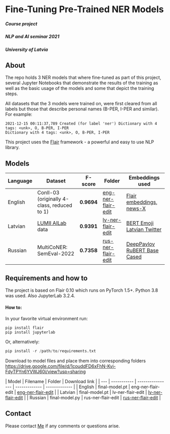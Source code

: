 # Fine-Tuning Pre-Trained NER Models

##### Course project
##### NLP and AI seminar 2021 
##### University of Latvia


## About

The repo holds 3 NER models that where fine-tuned as part of this project, several Jupyter Notebooks that demonstrate the results of the training as well as the basic usage of the models and some that depict the training steps. 

All datasets that the 3 models were trained on, were first cleared from all labels but those that describe personal names (B-PER, I-PER and similar). For example:
```console
2021-12-15 00:11:37,789 Created (for label 'ner') Dictionary with 4 tags: <unk>, O, B-PER, I-PER 
Dictionary with 4 tags: <unk>, O, B-PER, I-PER
```

This project uses the [Flair](https://github.com/flairNLP/flair) framework - a powerful and easy to use NLP library.


## Models

| Language | Dataset | F-score | Folder | Embeddings used
|  ---  | ----------- | ---------------- | ------------- | ------------- |
| English | Conll-03 (originally 4-class, reduced to 1)   |  **0.9694**  | [eng-ner-flair-edit](/resources/taggers/eng-ner-flair-edit) | [Flair embeddings, news-X](https://github.com/flairNLP/flair/blob/master/resources/docs/embeddings/FLAIR_EMBEDDINGS.md)  |
| Latvian | [LUMII AILab](https://github.com/LUMII-AILab) data |  **0.9391**  | [lv-ner-flair-edit](./resources/taggers/lv-ner-flair-edit) | [BERT Emoji Latvian Twitter ](https://huggingface.co/FFZG-cleopatra/bert-emoji-latvian-twitter) |
| Russian  | MultiCoNER: SemEval-2022   |  **0.7358**  | [rus-ner-flair-edit](/resources/taggers/eng-rus-flair-edit) | [DeepPavlov RuBERT Base Cased](https://huggingface.co/DeepPavlov/rubert-base-cased)  |


## Requirements and how to

The project is based on Flair 0.10 which runs on PyTorch 1.5+.
Python 3.8 was used.
Also JupyterLab 3.2.4.

#### How to: 

In your favorite virtual environment run: 
```
pip install flair
pip install jupyterlab
```

Or, alternatively:

```python
pip install -r /path/to/requirements.txt
```

Download to model files and place them into corresponding folders
https://drive.google.com/file/d/1couddFD6xFhN-Kvj-FdyTPYn6YVWJ60i/view?usp=sharing

| Model | Filename | Folder | Download link |
|  ---  | ----------- | ---------------- | ------------- | ------------- |
| English | final-model.pt   |  eng-ner-flair-edit  | [eng-ner-flair-edit](https://drive.google.com/file/d/1couddFD6xFhN-Kvj-FdyTPYn6YVWJ60i/view?usp=sharing) |
| Latvian | final-model.pt |  lv-ner-flair-edit  | [lv-ner-flair-edit](https://drive.google.com/file/d/1cNTEqA3WLJ5iROztW6BlQ2npb4bGwAwI/view?usp=sharing) |
| Russian  | final-model.py   |  rus-ner-flair-edit  | [rus-ner-flair-edit](https://drive.google.com/file/d/1-8v5o_IoqZ20NJXC43wzDjI-jMlTF0Ba/view?usp=sharing) |


## Contact

Please contact [Me](https://github.com/ad09009) if any comments or questions arise.
